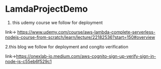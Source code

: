 # LamdaProjectDemo


1. this udemy course we follow for deployment

 link-> https://www.udemy.com/course/aws-lambda-complete-serverless-nodejs-course-from-scratch/learn/lecture/22182536?start=150#overview

 2.this blog we follow for deployment and congito verification

 link->https://onexlab-io.medium.com/aws-cognito-sign-up-verify-sign-in-node-js-c55eb6f529c1

 